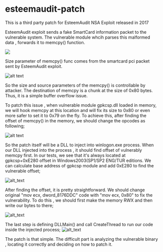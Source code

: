 # esteemaudit-patch
This is a third party patch for EsteemAudit NSA Exploit released in 2017

EsteemAudit exploit sends a fake SmartCard information packet to the vulnerable system. The vulnerable module whcih parses this malformed data , forwards it to memcpy() function.

<img src="https://trapmine.com/wp-content/uploads/2019/03/mempcy.png"/>

Size parameter of memcpy() func comes from the smartcard pci packet sent by EsteemAudit exploit. 

![alt text](https://trapmine.com/wp-content/uploads/2019/03/gpkcspbuffer.png)

So the size and source parameters of the memcpy() is controllable by attacker.  The destination of memcpy is a chunk at the size of 0x80 bytes. Thus, it is a simple buffer overflow issue.

To patch this issue , when vulnerable module gpkcsp.dll loaded in memory, we will hook memcpy at this location and will fix its size to 0x80 or even more safer to set it to 0x79 on the fly. To achieve this, after finding the offset of memcpy() in the memory, we should change the opcodes as following;

![alt text](https://trapmine.com/wp-content/uploads/2019/03/movecx80.png)

So the patch itself will be a DLL to inject into winlogon.exe process. When our DLL injected into the process , it should find offset of vulnerably memcpy first. In our tests, we see that it's always located at gpkcsp+0xE280 offset in Windows2003(SP1/SP2 ENG/TUR editions. We can calculate base address of gpkcsp module and add 0xE280 to find the vulnerable offset;

![alt_text](https://trapmine.com/wp-content/uploads/2019/03/patchadres.png)

After finding the offset, it is pretty straightforward. We should change original "mov ecx, dword_8176DDC" code with "mov ecx, 0x80" to fix the vulnerability. To do this , we should first make the memory RWX and then write our bytes to there;

![alt_text](https://trapmine.com/wp-content/uploads/2019/03/patch-opcode.png)

The last step is defining DLLMain() and call CreateThread to run our code inside the injected process;
![alt_text](https://trapmine.com/wp-content/uploads/2019/03/DllMain.png)

The patch is that simple. The difficult part is analyzing the vulnerable binary , locating it correctly and deciding on how to patch it.

